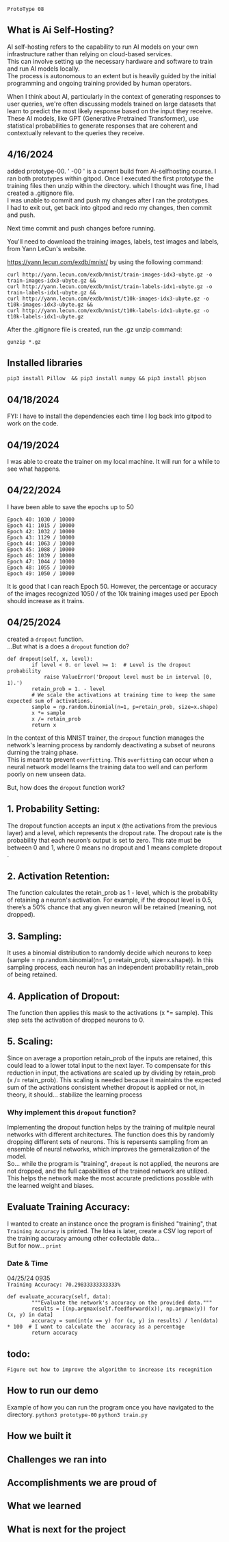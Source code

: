 ```
ProtoType 08
```


## What is Ai Self-Hosting?

AI self-hosting refers to the capability to run AI models on your own infrastructure rather than relying on cloud-based services.<br>
This can involve setting up the necessary hardware and software to train and run AI models locally.<br>
The process is autonomous to an extent but is heavily guided by the initial programming and ongoing training provided by human operators.

When I think about AI, particularly in the context of generating responses to user queries, we're often discussing models trained on large datasets that learn to predict the most likely response based on the input they receive. These AI models, like GPT (Generative Pretrained Transformer), use statistical probabilities to generate responses that are coherent and contextually relevant to the queries they receive.<br>

## 4/16/2024
added prototype-00. ' -00 ' is a current build from Ai-selfhosting course. 
I ran both prototypes within gitpod. Once I executed the first prototype the training files then unzip within the directory. which I thought was fine, I had created a .gitignore file.<br>
I was unable to commit and push my changes after I ran the prototypes.<br>
I had to exit out, get back into gitpod and redo my changes, then commit and push. <br>

Next time commit and push changes before running.<br>

You'll need to download the training images, labels, test images and labels, from Yann LeCun's website.

https://yann.lecun.com/exdb/mnist/ by using the following command:

```
curl http://yann.lecun.com/exdb/mnist/train-images-idx3-ubyte.gz -o train-images-idx3-ubyte.gz &&
curl http://yann.lecun.com/exdb/mnist/train-labels-idx1-ubyte.gz -o train-labels-idx1-ubyte.gz &&
curl http://yann.lecun.com/exdb/mnist/t10k-images-idx3-ubyte.gz -o t10k-images-idx3-ubyte.gz &&
curl http://yann.lecun.com/exdb/mnist/t10k-labels-idx1-ubyte.gz -o t10k-labels-idx1-ubyte.gz
```
After the .gitignore file is created, run the .gz unzip command:
```
gunzip *.gz
```

## Installed libraries
```
pip3 install Pillow  && pip3 install numpy && pip3 install pbjson
```
## 04/18/2024
FYI: I have to install the dependencies each time I log back into gitpod to work on the code.

## 04/19/2024
I was able to create the trainer on my local machine. It will run for a while to see what happens. <br>

## 04/22/2024
I have been able to save the epochs up to 50
```
Epoch 40: 1030 / 10000
Epoch 41: 1015 / 10000
Epoch 42: 1032 / 10000
Epoch 43: 1129 / 10000
Epoch 44: 1063 / 10000
Epoch 45: 1088 / 10000
Epoch 46: 1039 / 10000
Epoch 47: 1044 / 10000
Epoch 48: 1055 / 10000
Epoch 49: 1050 / 10000
```
It is good that I can reach Epoch 50. However, the percentage or accuracy of the images recognized  1050 / of the 10k training images used per Epoch should increase as it trains.

## 04/25/2024
created a ```dropout``` function.<br>
...But what is a does a ```dropout``` function do?<br>
```
def dropout(self, x, level):
        if level < 0. or level >= 1:  # Level is the dropout probability
            raise ValueError('Dropout level must be in interval [0, 1).')
        retain_prob = 1. - level
        # We scale the activations at training time to keep the same expected sum of activations.
        sample = np.random.binomial(n=1, p=retain_prob, size=x.shape)
        x *= sample
        x /= retain_prob
        return x
```
In the context of this MNIST trainer, the ```dropout``` function manages the network's learning process by randomly deactivating a subset of neurons durning the traing phase.<br>
This is meant to prevent ```overfitting```. This ```overfitting``` can occur when a neural network model learns the training data too well and can perform poorly on new unseen data. <br>

But, how does the ```dropout``` function work?<br>
## 1. Probability Setting:<br> 
The dropout function accepts an input x (the activations from the previous layer) and a level, which represents the dropout rate. The dropout rate is the probability that each neuron’s output is set to zero. This rate must be between 0 and 1, where 0 means no dropout and 1 means complete dropout<br>.
## 2. Activation Retention: <br>
The function calculates the retain_prob as 1 - level, which is the probability of retaining a neuron's activation. For example, if the dropout level is 0.5, there’s a 50% chance that any given neuron will be retained (meaning, not dropped).
## 3. Sampling:<br>
It uses a binomial distribution to randomly decide which neurons to keep (sample = np.random.binomial(n=1, p=retain_prob, size=x.shape)). In this sampling process, each neuron has an independent probability retain_prob of being retained.<br>
## 4. Application of Dropout:<br>
The function then applies this mask to the activations (x *= sample). This step sets the activation of dropped neurons to 0.<br>
## 5. Scaling:<br> 
Since on average a proportion retain_prob of the inputs are retained, this could lead to a lower total input to the next layer. To compensate for this reduction in input, the activations are scaled up by dividing by retain_prob (x /= retain_prob). This scaling is needed because it maintains the expected sum of the activations consistent whether dropout is applied or not, in theory, it should... stabilize the learning process<br>

### Why implement this ```dropout``` function?
Implementing the dropout function helps by the training of mulitple neural networks with different architectures. The function does this by  randomly dropping different sets of neurons. This is repersents sampling from an ensemble of neural networks, which improves the gerneralization of the model.<br>
So... while the program is "training", ```dropout``` is not applied, the neurons are not dropped, and the full capabilities of the trained network are utilized. This helps the network make the most accurate predictions possible with the learned weight and biases.<br> 

## Evaluate Training Accuracy:<br>
I wanted to create an instance once the program is finished "training", that ```Training Accuracy``` is printed. The Idea is later, create a CSV log report of the training accuracy amoung other collectable data...<br> 
But for now... ```print```<br>
### Date & Time <br>
04/25/24 0935 <br>
```Training Accuracy: 70.29833333333333%```
```
def evaluate_accuracy(self, data):
        """Evaluate the network's accuracy on the provided data."""
        results = [(np.argmax(self.feedforward(x)), np.argmax(y)) for (x, y) in data]
        accuracy = sum(int(x == y) for (x, y) in results) / len(data) * 100  # I want to calculate the  accuracy as a percentage
        return accuracy
```

## todo:

```
Figure out how to improve the algorithm to increase its recognition
```




## How to run our demo
Example of how you can run the program once you have navigated to the directory.
```python3 prototype-00```
```python3 train.py```



## How we built it






## Challenges we ran into






## Accomplishments we are proud of







## What we learned







## What is next for the project




